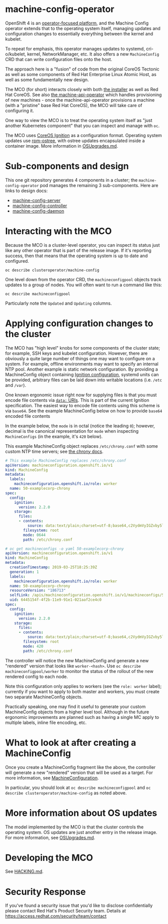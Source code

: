 # machine-config-operator


OpenShift 4 is an [operator-focused platform](https://blog.openshift.com/openshift-4-a-noops-platform/),
and the Machine Config operator extends that to the operating system itself,
managing updates and configuration changes to essentially everything between the kernel and kubelet.

To repeat for emphasis, this operator manages updates to systemd, cri-o/kubelet, kernel, NetworkManager,
etc.  It also offers a new `MachineConfig` CRD that can write configuration files onto the host.

The approach here is a "fusion" of code from the original CoreOS
Tectonic as well as some components of Red Hat Enterprise Linux Atomic Host,
as well as some fundamentally new design.

The MCO (for short) interacts closely with
both [the installer](https://github.com/openshift/installer/) as well as Red Hat
CoreOS. See also [the machine-api-operator](https://github.com/openshift/machine-api-operator)
which handles provisioning of new machines - once the machine-api-operator
provisions a machine (with a "pristine" base Red Hat CoreOS), the MCO will take
care of configuring it.

One way to view the MCO is to treat the operating system itself as "just another
Kubernetes component" that you can inspect and manage with `oc`.

The MCO uses [CoreOS Ignition](https://github.com/coreos/ignition) as a configuration
format.  Operating system updates use [rpm-ostree](http://github.com/projectatomic/rpm-ostree), with ostree updates encapsulated inside a container image.  More information in [OSUpgrades.md](docs/OSUpgrades.md).

# Sub-components and design

This one git repository generates 4 components in a cluster; the `machine-config-operator`
pod manages the remaining 3 sub-components.  Here are links to design docs:

 - [machine-config-server](docs/MachineConfigServer.md)
 - [machine-config-controller](docs/MachineConfigController.md)
 - [machine-config-daemon](docs/MachineConfigDaemon.md)

# Interacting with the MCO

Because the MCO is a cluster-level operator, you can inspect its status
just like any other operator that is part of the release image.  If it's reporting success, then that
means that the operating system is up to date and configured.

`oc describe clusteroperator/machine-config`

One level down from the operator CRD, the `machineconfigpool` objects
track updates to a group of nodes.  You will often want to run a command
like this:

`oc describe machineconfigpool`

Particularly note the `Updated` and `Updating` columns.

# Applying configuration changes to the cluster

The MCO has "high level" knobs for some components of the cluster state; for
example, SSH keys and kubelet configuration. However, there are obviously a
quite large number of things one may want to configure on a system. For example,
offline environments may want to specify an internal NTP pool. Another example
is static network configuration. By providing a MachineConfig object
containing [Ignition configuration](https://github.com/coreos/ignition),
systemd units can be provided, arbitrary files can be laid down into writable
locations (i.e. `/etc` and `/var`).

One known ergonomic issue right now for supplying files is that you must encode file contents
via [`data:` URIs](https://en.wikipedia.org/wiki/Data_URI_scheme). This is part of
the current Ignition specification.  The easiest way to encode file contents using this
scheme is via `base64`.  See the example MachineConfig below on how to provide `base64`
encoded file contents

In the example below, the `mode` is in octal (notice the leading `0`); however, decimal is the canonical representation for `mode` when inspecting `MachineConfigs` (in the example, it's `420` below).

This example MachineConfig object replaces `/etc/chrony.conf` with some
custom NTP time servers; see
[the chrony docs](https://chrony.tuxfamily.org/manual.html#Dial_002dup-configuration).

```yaml
# This example MachineConfig replaces /etc/chrony.conf
apiVersion: machineconfiguration.openshift.io/v1
kind: MachineConfig
metadata:
  labels:
    machineconfiguration.openshift.io/role: worker
  name: 50-examplecorp-chrony
spec:
  config:
    ignition:
      version: 2.2.0
    storage:
      files:
      - contents:
          source: data:text/plain;charset=utf-8;base64,c2VydmVyIGZvby5leGFtcGxlLm5ldCBtYXhkZWxheSAwLjQgb2ZmbGluZQpzZXJ2ZXIgYmFyLmV4YW1wbGUubmV0IG1heGRlbGF5IDAuNCBvZmZsaW5lCnNlcnZlciBiYXouZXhhbXBsZS5uZXQgbWF4ZGVsYXkgMC40IG9mZmxpbmUK
        filesystem: root
        mode: 0644
        path: /etc/chrony.conf
```

```yaml
# oc get machineconfigs -o yaml 50-examplecorp-chrony
apiVersion: machineconfiguration.openshift.io/v1
kind: MachineConfig
metadata:
  creationTimestamp: 2019-03-25T18:25:39Z
  generation: 1
  labels:
    machineconfiguration.openshift.io/role: worker
  name: 50-examplecorp-chrony
  resourceVersion: "186713"
  selfLink: /apis/machineconfiguration.openshift.io/v1/machineconfigs/50-examplecorp-chrony
  uid: 6445154f-4f2b-11e9-91e1-021aaf2ce4c0
spec:
  config:
    ignition:
      version: 2.2.0
    storage:
      files:
      - contents:
          source: data:text/plain;charset=utf-8;base64,c2VydmVyIGZvby5leGFtcGxlLm5ldCBtYXhkZWxheSAwLjQgb2ZmbGluZQpzZXJ2ZXIgYmFyLmV4YW1wbGUubmV0IG1heGRlbGF5IDAuNCBvZmZsaW5lCnNlcnZlciBiYXouZXhhbXBsZS5uZXQgbWF4ZGVsYXkgMC40IG9mZmxpbmUK
        filesystem: root
        mode: 420
        path: /etc/chrony.conf
```

The controller will notice the new MachineConfig and generate a new
"rendered" version that looks like `worker-<hash>`.  Use
`oc describe machineconfigpool/worker` to monitor the status of the rollout
of the new rendered config to each node.

Note this configuration only applies to workers (see the `role: worker` label);
currently if you want to apply to both master and workers, you must create two
separate MachineConfig objects.

Practically speaking, one may find it useful to generate your
custom MachineConfig objects from a higher level tool.  Although
in the future ergonomic improvements are planned such as having
a single MC apply to multiple labels, inline file encoding, etc.

# What to look at after creating a MachineConfig

Once you create a MachineConfig fragment like the above, the controller will generate a new "rendered" version that will be used as a target.
For more information, see [MachineConfiguration](docs/MachineConfiguration.md).

In particular, you should look at `oc describe machineconfigpool` and `oc describe clusteroperator/machine-config` as noted above.

# More information about OS updates

The model implemented by the MCO is that the cluster controls the operating system.  OS updates are just another entry in the release image.  For more information, see [OSUpgrades.md](docs/OSUpgrades.md).

# Developing the MCO

See [HACKING.md](docs/HACKING.md).

# Security Response

If you've found a security issue that you'd like to disclose confidentially
please contact Red Hat's Product Security team. Details at
https://access.redhat.com/security/team/contact
